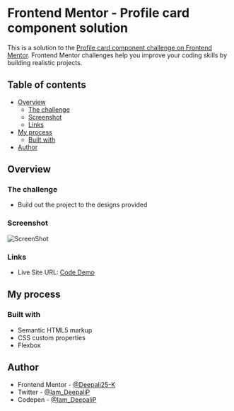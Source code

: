 # Frontend Mentor - Profile card component solution

This is a solution to the [Profile card component challenge on Frontend Mentor](https://www.frontendmentor.io/challenges/profile-card-component-cfArpWshJ). Frontend Mentor challenges help you improve your coding skills by building realistic projects. 

## Table of contents

- [Overview](#overview)
  - [The challenge](#the-challenge)
  - [Screenshot](#screenshot)
  - [Links](#links)
- [My process](#my-process)
  - [Built with](#built-with)
- [Author](#author)

## Overview

### The challenge

- Build out the project to the designs provided

### Screenshot

![ScreenShot](/Screenshots/FM-03.png)

### Links

- Live Site URL: [Code Demo](https://profile-card-component-deepalipanchal.netlify.app/)

## My process

### Built with

- Semantic HTML5 markup
- CSS custom properties
- Flexbox

## Author

- Frontend Mentor - [@Deepali25-K](https://www.frontendmentor.io/profile/Deepali25-K)
- Twitter - [@Iam_DeepaliP](https://twitter.com/Iam_DeepaliP)
- Codepen - [@Iam_DeepaliP](https://codepen.io/Iam_DeepaliP)

